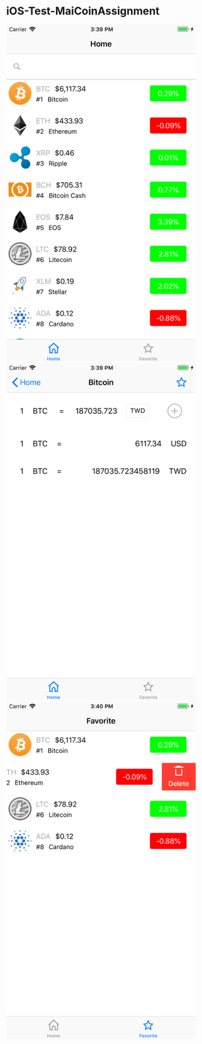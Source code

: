 # iOS-Test-MaiCoinAssignment

<img src="Screenshots/Simulator Screen Shot - iPhone 7 Plus - 2018-06-28 at 15.39.20.png"/><img src="Screenshots/Simulator Screen Shot - iPhone 7 Plus - 2018-06-28 at 15.39.43.png"/><img src="Screenshots/Simulator Screen Shot - iPhone 7 Plus - 2018-06-28 at 15.40.13.png"/>
